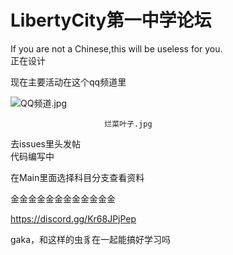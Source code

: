 # LibertyCity第一中学论坛

If you are not a Chinese,this will be useless for you.<br/>
正在设计<br/>

现在主要活动在这个qq频道里

![QQ频道.jpg](https://raw.githubusercontent.com/MouseKillerLK/LCYZSBBS/main/QQ%E9%A2%91%E9%81%93.jpg)

                         烂菜叶子.jpg

去issues里头发帖<br/>
代码编写中

在Main里面选择科目分支查看资料


金金金金金金金金金金金金

https://discord.gg/Kr68JPjPep


gaka，和这样的虫豸在一起能搞好学习吗
